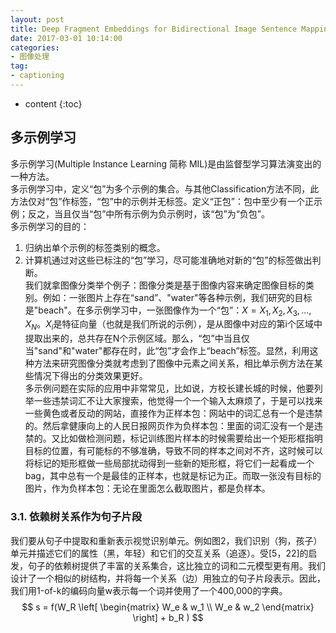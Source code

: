 ```yaml
---
layout: post
title: Deep Fragment Embeddings for Bidirectional Image Sentence Mapping
date: 2017-03-01 10:14:00 
categories: 
- 图像处理
tag: 
- captioning
---
```


* content
{:toc}


## 多示例学习
多示例学习(Multiple Instance Learning 简称 MIL)是由监督型学习算法演变出的一种方法。  
多示例学习中，定义“包”为多个示例的集合。与其他Classification方法不同，此方法仅对“包”作标签，“包”中的示例并无标签。定义“正包”：包中至少有一个正示例；反之，当且仅当“包”中所有示例为负示例时，该“包”为“负包”。  
多示例学习的目的：
1. 归纳出单个示例的标签类别的概念。
2. 计算机通过对这些已标注的“包”学习，尽可能准确地对新的“包”的标签做出判断。  
我们就拿图像分类举个例子：图像分类是基于图像内容来确定图像目标的类别。例如：一张图片上存在“sand”、"water"等各种示例，我们研究的目标是"beach"。在多示例学习中，一张图像作为一个“包”：$X={X_1 ,X_2 ,X_3 ,...,X_N }$。$X_i$是特征向量（也就是我们所说的示例），是从图像中对应的第i个区域中提取出来的，总共存在N个示例区域。那么，“包”中当且仅当"sand"和"water"都存在时，此“包”才会作上“beach”标签。显然，利用这种方法来研究图像分类就考虑到了图像中元素之间关系，相比单示例方法在某些情况下得出的分类效果更好。  
多示例问题在实际的应用中非常常见，比如说，方校长建长城的时候，他要列举一些违禁词汇不让大家搜索，他觉得一个一个输入太麻烦了，于是可以找来一些黄色或者反动的网站，直接作为正样本包：网站中的词汇总有一个是违禁的。然后拿健康向上的人民日报网页作为负样本包：里面的词汇没有一个是违禁的。又比如做检测问题，标记训练图片样本的时候需要给出一个矩形框指明目标的位置，有可能标的不够准确，导致不同的样本之间对不齐，这时候可以将标记的矩形框做一些局部扰动得到一些新的矩形框，将它们一起看成一个bag，其中总有一个是最佳的正样本，也就是标记为正。而取一张没有目标的图片，作为负样本包：无论在里面怎么截取图片，都是负样本。  

### 3.1. 依赖树关系作为句子片段
我们要从句子中提取和重新表示视觉识别单元。例如图2，我们识别（狗，孩子）单元并描述它们的属性（黑，年轻）和它们的交互关系（追逐）。受[5，22]的启发，句子的依赖树提供了丰富的关系集合，这比独立的词和二元模型更有用。我们设计了一个相似的树结构，并将每一个关系（边）用独立的句子片段表示。因此，我们用1-of-k的编码向量w表示每一个词并使用了一个400,000的字典。
$$
s = f(W_R \left[ \begin{matrix} W_e & w_1 \\ W_e & w_2 \end{matrix} \right] + b_R )
$$